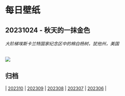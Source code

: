 # 每日壁纸

## 20231024 - 秋天的一抹金色

###### 大阶梯埃斯卡兰特国家纪念区中的棉白杨树，犹他州，美国

![](https://www.bing.com/th?id=OHR.GrandStaircase_ZH-CN5928937512_UHD.jpg)

## 归档

| [202310](/202310/README.md)
| [202309](/202309/README.md)
| [202308](/202308/README.md)
| [202307](/202307/README.md)
| [202306](/202306/README.md)
|